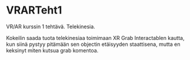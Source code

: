 # VRARTeht1
VR/AR kurssin 1 tehtävä. Telekinesia.

Kokeilin saada tuota telekinesiaa toimimaan XR Grab Interactablen kautta, kun siinä pystyy pitämään sen objectin etäisyyden staattisena, mutta en keksinyt miten kutsua grab komentoa.
